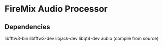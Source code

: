 FireMix Audio Processor
=======================

Dependencies
------------
libfftw3-bin 
libfftw3-dev
libjack-dev
libqt4-dev
aubio (compile from source)